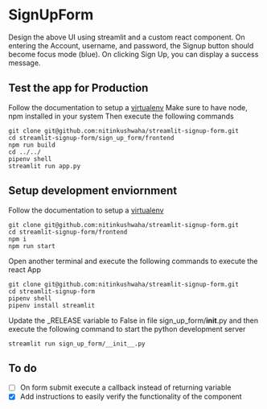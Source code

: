 # SignUpForm
Design the above UI using streamlit and a custom react component. On entering the Account, username, and password, the Signup button should become focus mode (blue). On clicking Sign Up, you can display a success message.

## Test the app for Production
Follow the documentation to setup a [virtualenv](https://docs.streamlit.io/library/get-started/installation)
Make sure to have node, npm installed in your system
Then execute the following commands
```
git clone git@github.com:nitinkushwaha/streamlit-signup-form.git
cd streamlit-signup-form/sign_up_form/frontend
npm run build
cd ../../
pipenv shell
streamlit run app.py
```

## Setup development enviornment
Follow the documentation to setup a [virtualenv](https://docs.streamlit.io/library/get-started/installation)
```
git clone git@github.com:nitinkushwaha/streamlit-signup-form.git
cd streamlit-signup-form/frontend
npm i
npm run start
```

Open another terminal and execute the following commands to execute the react App
```
git clone git@github.com:nitinkushwaha/streamlit-signup-form.git
cd streamlit-signup-form
pipenv shell
pipenv install streamlit
```
Update the _RELEASE variable to False in file sign_up_form/__init__.py and then execute the following command to start the python development server
```
streamlit run sign_up_form/__init__.py
```

## To do
- [ ] On form submit execute a callback instead of returning variable
- [x] Add instructions to easily verify the functionality of the component